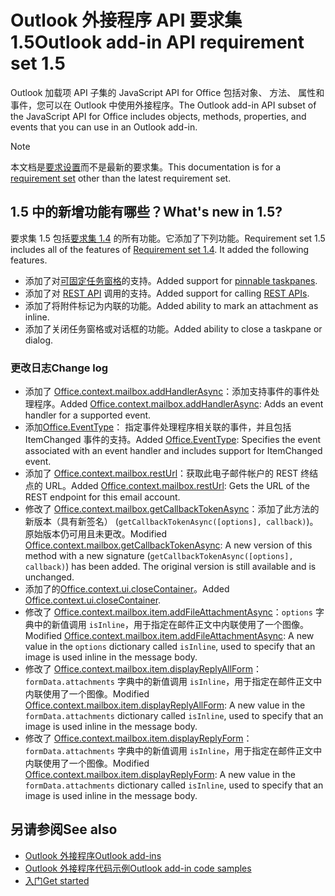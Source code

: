 # <a name="outlook-add-in-api-requirement-set-15"></a><span data-ttu-id="41ccf-101">Outlook 外接程序 API 要求集 1.5</span><span class="sxs-lookup"><span data-stu-id="41ccf-101">Outlook add-in API requirement set 1.5</span></span>

<span data-ttu-id="41ccf-102">Outlook 加载项 API 子集的 JavaScript API for Office 包括对象、 方法、 属性和事件，您可以在 Outlook 中使用外接程序。</span><span class="sxs-lookup"><span data-stu-id="41ccf-102">The Outlook add-in API subset of the JavaScript API for Office includes objects, methods, properties, and events that you can use in an Outlook add-in.</span></span>

> [!NOTE]
> <span data-ttu-id="41ccf-103">本文档是[要求设置](/javascript/office/requirement-sets/outlook-api-requirement-sets)而不是最新的要求集。</span><span class="sxs-lookup"><span data-stu-id="41ccf-103">This documentation is for a [requirement set](/javascript/office/requirement-sets/outlook-api-requirement-sets) other than the latest requirement set.</span></span>

## <a name="whats-new-in-15"></a><span data-ttu-id="41ccf-104">1.5 中的新增功能有哪些？</span><span class="sxs-lookup"><span data-stu-id="41ccf-104">What's new in 1.5?</span></span>

<span data-ttu-id="41ccf-p101">要求集 1.5 包括[要求集 1.4](../requirement-set-1.4/outlook-requirement-set-1.4.md) 的所有功能。它添加了下列功能。</span><span class="sxs-lookup"><span data-stu-id="41ccf-p101">Requirement set 1.5 includes all of the features of [Requirement set 1.4](../requirement-set-1.4/outlook-requirement-set-1.4.md). It added the following features.</span></span>

- <span data-ttu-id="41ccf-107">添加了对[可固定任务窗格](https://docs.microsoft.com/outlook/add-ins/pinnable-taskpane)的支持。</span><span class="sxs-lookup"><span data-stu-id="41ccf-107">Added support for [pinnable taskpanes](https://docs.microsoft.com/outlook/add-ins/pinnable-taskpane).</span></span>
- <span data-ttu-id="41ccf-108">添加了对 [REST API](https://docs.microsoft.com/outlook/add-ins/use-rest-api) 调用的支持。</span><span class="sxs-lookup"><span data-stu-id="41ccf-108">Added support for calling [REST APIs](https://docs.microsoft.com/outlook/add-ins/use-rest-api).</span></span>
- <span data-ttu-id="41ccf-109">添加了将附件标记为内联的功能。</span><span class="sxs-lookup"><span data-stu-id="41ccf-109">Added ability to mark an attachment as inline.</span></span>
- <span data-ttu-id="41ccf-110">添加了关闭任务窗格或对话框的功能。</span><span class="sxs-lookup"><span data-stu-id="41ccf-110">Added ability to close a taskpane or dialog.</span></span>

### <a name="change-log"></a><span data-ttu-id="41ccf-111">更改日志</span><span class="sxs-lookup"><span data-stu-id="41ccf-111">Change log</span></span>

- <span data-ttu-id="41ccf-112">添加了 [Office.context.mailbox.addHandlerAsync](office.context.mailbox.md#addhandlerasynceventtype-handler-options-callback)：添加支持事件的事件处理程序。</span><span class="sxs-lookup"><span data-stu-id="41ccf-112">Added [Office.context.mailbox.addHandlerAsync](office.context.mailbox.md#addhandlerasynceventtype-handler-options-callback): Adds an event handler for a supported event.</span></span>
- <span data-ttu-id="41ccf-113">添加[Office.EventType](office.md#eventtype-string)： 指定事件处理程序相关联的事件，并且包括 ItemChanged 事件的支持。</span><span class="sxs-lookup"><span data-stu-id="41ccf-113">Added [Office.EventType](office.md#eventtype-string): Specifies the event associated with an event handler and includes support for ItemChanged event.</span></span>
- <span data-ttu-id="41ccf-114">添加了 [Office.context.mailbox.restUrl](office.context.mailbox.md#resturl-string)：获取此电子邮件帐户的 REST 终结点的 URL。</span><span class="sxs-lookup"><span data-stu-id="41ccf-114">Added [Office.context.mailbox.restUrl](office.context.mailbox.md#resturl-string): Gets the URL of the REST endpoint for this email account.</span></span>
- <span data-ttu-id="41ccf-p102">修改了 [Office.context.mailbox.getCallbackTokenAsync](office.context.mailbox.md#getcallbacktokenasyncoptions-callback)：添加了此方法的新版本（具有新签名） (`getCallbackTokenAsync([options], callback)`)。原始版本仍可用且未更改。</span><span class="sxs-lookup"><span data-stu-id="41ccf-p102">Modified [Office.context.mailbox.getCallbackTokenAsync](office.context.mailbox.md#getcallbacktokenasyncoptions-callback): A new version of this method with a new signature (`getCallbackTokenAsync([options], callback)`) has been added. The original version is still available and is unchanged.</span></span>
- <span data-ttu-id="41ccf-117">添加了的[Office.context.ui.closeContainer](/javascript/api/office/office.ui#closecontainer--)。</span><span class="sxs-lookup"><span data-stu-id="41ccf-117">Added [Office.context.ui.closeContainer](/javascript/api/office/office.ui#closecontainer--).</span></span>
- <span data-ttu-id="41ccf-118">修改了 [Office.context.mailbox.item.addFileAttachmentAsync](office.context.mailbox.item.md#addfileattachmentasyncuri-attachmentname-options-callback)：`options` 字典中的新值调用 `isInline`，用于指定在邮件正文中内联使用了一个图像。</span><span class="sxs-lookup"><span data-stu-id="41ccf-118">Modified [Office.context.mailbox.item.addFileAttachmentAsync](office.context.mailbox.item.md#addfileattachmentasyncuri-attachmentname-options-callback): A new value in the `options` dictionary called `isInline`, used to specify that an image is used inline in the message body.</span></span>
- <span data-ttu-id="41ccf-119">修改了 [Office.context.mailbox.item.displayReplyAllForm](office.context.mailbox.item.md#displayreplyallformformdata)：`formData.attachments` 字典中的新值调用 `isInline`，用于指定在邮件正文中内联使用了一个图像。</span><span class="sxs-lookup"><span data-stu-id="41ccf-119">Modified [Office.context.mailbox.item.displayReplyAllForm](office.context.mailbox.item.md#displayreplyallformformdata): A new value in the `formData.attachments` dictionary called `isInline`, used to specify that an image is used inline in the message body.</span></span>
- <span data-ttu-id="41ccf-120">修改了 [Office.context.mailbox.item.displayReplyForm](office.context.mailbox.item.md#displayreplyformformdata)：`formData.attachments` 字典中的新值调用 `isInline`，用于指定在邮件正文中内联使用了一个图像。</span><span class="sxs-lookup"><span data-stu-id="41ccf-120">Modified [Office.context.mailbox.item.displayReplyForm](office.context.mailbox.item.md#displayreplyformformdata): A new value in the `formData.attachments` dictionary called `isInline`, used to specify that an image is used inline in the message body.</span></span>

## <a name="see-also"></a><span data-ttu-id="41ccf-121">另请参阅</span><span class="sxs-lookup"><span data-stu-id="41ccf-121">See also</span></span>

- [<span data-ttu-id="41ccf-122">Outlook 外接程序</span><span class="sxs-lookup"><span data-stu-id="41ccf-122">Outlook add-ins</span></span>](https://docs.microsoft.com/outlook/add-ins/)
- [<span data-ttu-id="41ccf-123">Outlook 外接程序代码示例</span><span class="sxs-lookup"><span data-stu-id="41ccf-123">Outlook add-in code samples</span></span>](https://developer.microsoft.com/outlook/gallery/?filterBy=Outlook,Samples,Add-ins)
- [<span data-ttu-id="41ccf-124">入门</span><span class="sxs-lookup"><span data-stu-id="41ccf-124">Get started</span></span>](https://docs.microsoft.com/outlook/add-ins/quick-start)